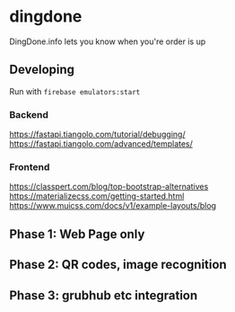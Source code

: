 dingdone
==
DingDone.info lets you know when you're order is up

Developing
--
Run with `firebase emulators:start`

### Backend
https://fastapi.tiangolo.com/tutorial/debugging/
https://fastapi.tiangolo.com/advanced/templates/

### Frontend
https://classpert.com/blog/top-bootstrap-alternatives
https://materializecss.com/getting-started.html
https://www.muicss.com/docs/v1/example-layouts/blog

Phase 1: Web Page only
--


Phase 2: QR codes, image recognition
--

Phase 3: grubhub etc integration
--
